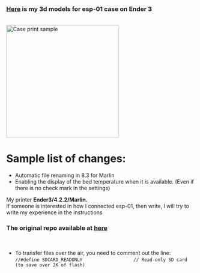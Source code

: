 <h3><a href="https://www.thingiverse.com/thing:5629082">Here</a> is my 3d models for esp-01 case on Ender 3</h3><br/>
<img height="300" src="https://cdn.thingiverse.com/assets/08/52/0e/4e/91/large_display_27d14aff-7db4-4c82-8b3a-da9ab3cf70b2.jpg" alt="Case print sample"/>
<br/>
<h1>Sample list of changes:</h1>
<ul>
<li>Automatic file renaming in 8.3 for Marlin</li>
<li>Enabling the display of the bed temperature when it is available. (Even if there is no check mark in the settings)</li>
</ul>

My printer <b>Ender3/4.2.2/Marlin.</b><br/>
If someone is interested in how I connected esp-01, then write, I will try to write my experience in the instructions

<h3>The original repo available at <a href="https://github.com/luc-github/ESP3D-WEBUI">here</a></h3><br/>

<ul>
  <li>
  To transfer files over the air, you need to comment out the line:<br/>
    <code>//#define SDCARD_READONLY                   // Read-only SD card (to save over 2K of flash)</code>
  </li>
</ul>
